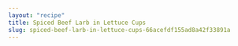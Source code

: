 ```yaml
---
layout: "recipe"
title: Spiced Beef Larb in Lettuce Cups
slug: spiced-beef-larb-in-lettuce-cups-66acefdf155ad8a42f33891a
---
```

